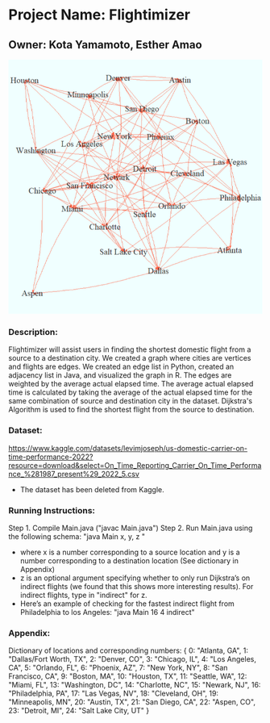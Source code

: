 # Project Name: Flightimizer
## Owner: Kota Yamamoto, Esther Amao

<img src="flightimizer.png" alt="thumbnail"/>

### Description:
Flightimizer will assist users in finding the shortest domestic flight from a source to a
destination city.
We created a graph where cities are vertices and flights are edges. We created an edge list in Python, created an adjacency list in Java, and visualized the graph in R. The edges are weighted by the average actual elapsed time. The average actual elapsed time is calculated by taking the average of the actual elapsed time for the same combination of source and destination city in the dataset.
Dijkstra's Algorithm is used to find the shortest flight from the source to destination.

### Dataset:
https://www.kaggle.com/datasets/levimjoseph/us-domestic-carrier-on-time-performance-2022?resource=download&select=On_Time_Reporting_Carrier_On_Time_Performance_%281987_present%29_2022_5.csv

- The dataset has been deleted from Kaggle.

### Running Instructions:
Step 1. Compile Main.java ("javac Main.java")
Step 2. Run Main.java using the following schema: "java Main x, y, z "

- where x is a number corresponding to a source location and y is a number corresponding to a destination location (See dictionary in Appendix)
- z is an optional argument specifying whether to only run Dijkstra’s on indirect flights (we found that this shows more interesting results). For indirect flights, type in "indirect" for z.
- Here’s an example of checking for the fastest indirect flight from Philadelphia to los Angeles: "java Main 16 4 indirect"

### Appendix:
Dictionary of locations and corresponding numbers:
{ 0: "Atlanta, GA", 1: "Dallas/Fort Worth, TX", 2: "Denver, CO", 3: "Chicago, IL", 4: "Los Angeles, CA", 5: "Orlando, FL", 6: "Phoenix, AZ", 7: "New York, NY", 8: "San Francisco, CA", 9: "Boston, MA", 10: "Houston, TX", 11: "Seattle, WA", 12: "Miami, FL", 13: "Washington, DC", 14: "Charlotte, NC", 15: "Newark, NJ", 16: "Philadelphia, PA", 17: "Las Vegas, NV", 18: "Cleveland, OH", 19: "Minneapolis, MN", 20: "Austin, TX", 21: "San Diego, CA", 22: "Aspen, CO", 23: "Detroit, MI", 24: "Salt Lake City, UT" }
